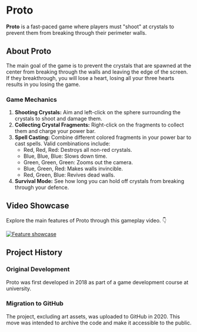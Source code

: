 # Proto

**Proto** is a fast-paced game where players must "shoot" at crystals to prevent them from breaking through their perimeter walls.

## About Proto

The main goal of the game is to prevent the crystals that are spawned at the center from breaking through the walls and leaving the edge of the screen. 
If they breakthrough, you will lose a heart, losing all your three hearts results in you losing the game. 

### Game Mechanics

1. **Shooting Crystals:** Aim and left-click on the sphere surrounding the crystals to shoot and damage them.
2. **Collecting Crystal Fragments:** Right-click on the fragments to collect them and charge your power bar.
3. **Spell Casting:** Combine different colored fragments in your power bar to cast spells. Valid combinations include:
   - Red, Red, Red: Destroys all non-red crystals.
   - Blue, Blue, Blue: Slows down time.
   - Green, Green, Green: Zooms out the camera.
   - Blue, Green, Red: Makes walls invincible.
   - Red, Green, Blue: Revives dead walls.
4. **Survival Mode:** See how long you can hold off crystals from breaking through your defence.

## Video Showcase

Explore the main features of Proto through this gameplay video. 👇

[![Feature showcase](http://img.youtube.com/vi/mFgl3NRhtsA/0.jpg)](http://www.youtube.com/watch?v=mFgl3NRhtsA)

## Project History

### Original Development
Proto was first developed in 2018 as part of a game development course at university.

### Migration to GitHub
The project, excluding art assets, was uploaded to GitHub in 2020. This move was intended to archive the code and make it accessible to the public.


